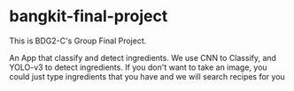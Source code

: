 # bangkit-final-project
This is BDG2-C's Group Final Project.

An App that classify and detect ingredients.
We use CNN to Classify, and YOLO-v3 to detect ingredients.
If you don't want to take an image, you could just type ingredients that you have and we will search recipes for you

